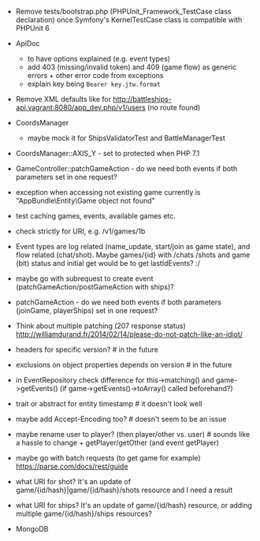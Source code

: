 - Remove tests/bootstrap.php (PHPUnit_Framework_TestCase class declaration) once Symfony's KernelTestCase class is compatible with PHPUnit 6

- ApiDoc
  * to have options explained (e.g. event types)
  * add 403 (missing/invalid token) and 409 (game flow) as generic errors + other error code from exceptions
  * explain key being `Bearer key.jtw.format`

- Remove XML defaults like for http://battleships-api.vagrant:8080/app_dev.php/v1/users (no route found)

- CoordsManager
  * maybe mock it for ShipsValidatorTest and BattleManagerTest

- CoordsManager::AXIS_Y - set to protected when PHP 7.1

- GameController::patchGameAction - do we need both events if both parameters set in one request?

- exception when accessing not existing game currently is "AppBundle\\Entity\\Game object not found"
- test caching games, events, available games etc.
- check strictly for URI, e.g. /v1/games/1b

- Event types are log related (name_update, start/join as game state), and flow related (chat/shot).
    Maybe games/{id} with /chats /shots and game (bit) status and initial get would be to get lastIdEvents? :/

- maybe go with subrequest to create event (patchGameAction/postGameAction with ships)?
- patchGameAction - do we need both events if both parameters (joinGame, playerShips) set in one request?

- Think about multiple patching (207 response status) http://williamdurand.fr/2014/02/14/please-do-not-patch-like-an-idiot/

- headers for specific version? # in the future
- exclusions on object properties depends on version # in the future

- in EventRepository check difference for this->matching() and game->getEvents() (if game->getEvents()->toArray() called beforehand?)

- trait or abstract for entity timestamp # it doesn't look well
- maybe add Accept-Encoding too? # doesn't seem to be an issue
- maybe rename user to player? (then player/other vs. user) # sounds like a hassle to change + getPlayer/getOther (and event getPlayer)
- maybe go with batch requests (to get game for example) https://parse.com/docs/rest/guide

- what URI for shot? It's an update of game/{id/hash}|game/{id/hash}/shots resource and I need a result
- what URI for ships? It's an update of game/{id/hash} resource, or adding multiple game/{id/hash}/ships resources?

- MongoDB
